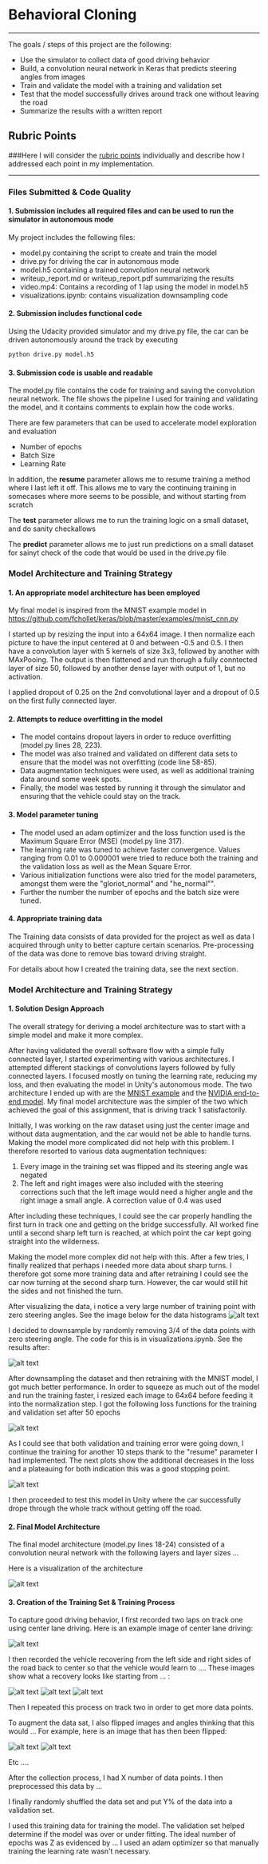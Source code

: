 # **Behavioral Cloning**

---


The goals / steps of this project are the following:
* Use the simulator to collect data of good driving behavior
* Build, a convolution neural network in Keras that predicts steering angles from images
* Train and validate the model with a training and validation set
* Test that the model successfully drives around track one without leaving the road
* Summarize the results with a written report


[//]: # (Image References)

[image1]: ./examples/placeholder.png "Model Visualization"
[image2]: ./examples/placeholder.png "Grayscaling"
[image3]: ./examples/placeholder_small.png "Recovery Image"
[image4]: ./examples/placeholder_small.png "Recovery Image"
[image5]: ./examples/placeholder_small.png "Recovery Image"
[image6]: ./examples/placeholder_small.png "Normal Image"
[image7]: ./examples/placeholder_small.png "Flipped Image"

[model]: ./draw.io-behavioral-cloning.jpg "Model Architecture"

[hist1]: ./results/hist_raw_data.jpg "Data Histogram 1"
[hist2]: ./results/hist_rebalanced.jpg "Data Histogram 2"
[loss1]: ./results/loss1.jpg" "Loss Function 1"
[loss2]: ./results/loss2.jpg" "Loss Function 2"

## Rubric Points
###Here I will consider the [rubric points](https://review.udacity.com/#!/rubrics/432/view) individually and describe how I addressed each point in my implementation.  

---
### Files Submitted & Code Quality

#### 1. Submission includes all required files and can be used to run the simulator in autonomous mode

My project includes the following files:
* model.py containing the script to create and train the model
* drive.py for driving the car in autonomous mode
* model.h5 containing a trained convolution neural network 
* writeup_report.md or writeup_report.pdf summarizing the results
* video.mp4: Contains a recording of 1 lap using the model in model.h5
* visualizations.ipynb: contains visualization downsampling code

#### 2. Submission includes functional code

Using the Udacity provided simulator and my drive.py file, the car can be driven autonomously around the track by executing
```sh
python drive.py model.h5
```

#### 3. Submission code is usable and readable

The model.py file contains the code for training and saving the convolution neural network. The file shows the pipeline I used for training and validating the model, and it contains comments to explain how the code works.

There are few parameters that can be used to accelerate model exploration and evaluation
* Number of epochs
* Batch Size
* Learning Rate

In addition, the **resume** parameter allows me to resume training a method where I last left it off. This allows me to vary the continuing training in somecases where more seems to be possible, and without starting from scratch

The **test** parameter allows me to run the training logic on a small dataset, and do sanity checkallows

The **predict** parameter allows me to just run predictions on a small dataset for sainyt check of the code that would be used in the drive.py file

### Model Architecture and Training Strategy

#### 1. An appropriate model architecture has been employed

My final model is inspired from the MNIST example model in https://github.com/fchollet/keras/blob/master/examples/mnist_cnn.py

I started up by resizing the input into a 64x64 image. I then normalize each picture to have the input centered at 0 and between -0.5 and 0.5. I then have a convolution layer with 5 kernels of size 3x3, followed by another with MAxPooing. The output is then flattened and run thorugh a fully conntected layer of size 50, followed by another dense layer with output of 1, but no activation.

I applied dropout of 0.25 on the 2nd convolutional layer and a dropout of 0.5 on the first fully connected layer.

#### 2. Attempts to reduce overfitting in the model

* The model contains dropout layers in order to reduce overfitting (model.py lines 28, 223).
* The model was also trained and validated on different data sets to ensure that the model was not overfitting (code line 58-85).
* Data augmentation techniques were used, as well as additional training data around some week spots.
* Finally, the model was tested by running it through the simulator and ensuring that the vehicle could stay on the track.

#### 3. Model parameter tuning

* The model used an adam optimizer and the loss function used is the Maximum Square Error (MSE) (model.py line 317).
* The learning rate was tuned to achieve faster convergence. Values ranging from 0.01 to 0.000001 were tried to reduce both the training and the validation loss as well as the Mean Square Error.
* Various initialization functions were also tried for the model parameters, amongst them were the "gloriot_normal" and "he_normal"".
* Further the number the number of epochs and the batch size were tuned.

#### 4. Appropriate training data

The Training data consists of data provided for the project as well as data I acquired through unity to better capture certain scenarios. Pre-processing of the data was done to remove bias toward driving straight.

For details about how I created the training data, see the next section. 

### Model Architecture and Training Strategy

#### 1. Solution Design Approach

The overall strategy for deriving a model architecture was to start with a simple model and make it more complex.

After having validated the overall software flow with a simple fully connected layer, I started experimenting with various architectures. I attempted different stackings of convolutions layers followed by fully connected layers. I focused mostly on tuning the learning rate, reducing my loss, and then evaluating the model in Unity's autonomous mode. The two architecture I ended up with are the [MNIST example](https://github.com/fchollet/keras/blob/master/examples/mnist_cnn.py) and the [NVIDIA end-to-end model](https://arxiv.org/pdf/1604.07316.pdf). My final model architecture was the simpler of the two which achieved the goal of this assignment, that is driving track 1 satisfactorily.

Initially, I was working on the raw dataset using just the center image and without data augmentation, and the car would not be able to handle turns. Making the model more complicated did not help with this problem. I therefore resorted to various data augmentation techniques:
1. Every image in the training set was flipped and its steering angle was negated
2. The left and right images were also included with the steering corrections such that the left image would need a higher angle and the right image a small angle. A correction value of 0.4 was used

After including these techniques, I could see the car properly handling the first turn in track one and getting on the bridge successfully. All worked fine until a second sharp left turn is reached, at which point the car kept going straight into the wilderness.

Making the model more complex did not help with this. After a few tries, I finally realized that perhaps i needed more data about sharp turns. I therefore got some more training data and after retraining I could see the car now turning at the second sharp turn. However, the car would still hit the sides and not finished the turn.

After visualizing the data, i notice a very large number of training point with zero steering angles. See the image below for the data histograms
![alt text][hist1]

I decided to downsample by randomly removing 3/4 of the data points with zero steering angle. The code for this is in visualizations.ipynb. See the results after:

![alt text][hist2]

After downsampling the dataset and then retraining with the MNIST model, I got much better performance. In order to squeeze as much out of the model and run the training faster, i resized each image to 64x64 before feeding it into the normalization step. I got the following loss functions for the training and validation set after 50 epochs

![alt text][loss1]

As I could see that both validation and training error were going down, I continue the training for another 10 steps thank to the "resume" parameter I had implemented. The next plots show the additional decreases in the loss and a plateauing for both indication this was a good stopping point.

![alt text][loss2]

I then proceeded to test this model in Unity where the car successfully drope through the whole track without getting off the road.


#### 2. Final Model Architecture

The final model architecture (model.py lines 18-24) consisted of a convolution neural network with the following layers and layer sizes ...

Here is a visualization of the architecture

![alt text][model]

#### 3. Creation of the Training Set & Training Process

To capture good driving behavior, I first recorded two laps on track one using center lane driving. Here is an example image of center lane driving:

![alt text][image2]

I then recorded the vehicle recovering from the left side and right sides of the road back to center so that the vehicle would learn to .... These images show what a recovery looks like starting from ... :

![alt text][image3]
![alt text][image4]
![alt text][image5]

Then I repeated this process on track two in order to get more data points.

To augment the data sat, I also flipped images and angles thinking that this would ... For example, here is an image that has then been flipped:

![alt text][image6]
![alt text][image7]

Etc ....

After the collection process, I had X number of data points. I then preprocessed this data by ...


I finally randomly shuffled the data set and put Y% of the data into a validation set. 

I used this training data for training the model. The validation set helped determine if the model was over or under fitting. The ideal number of epochs was Z as evidenced by ... I used an adam optimizer so that manually training the learning rate wasn't necessary.
